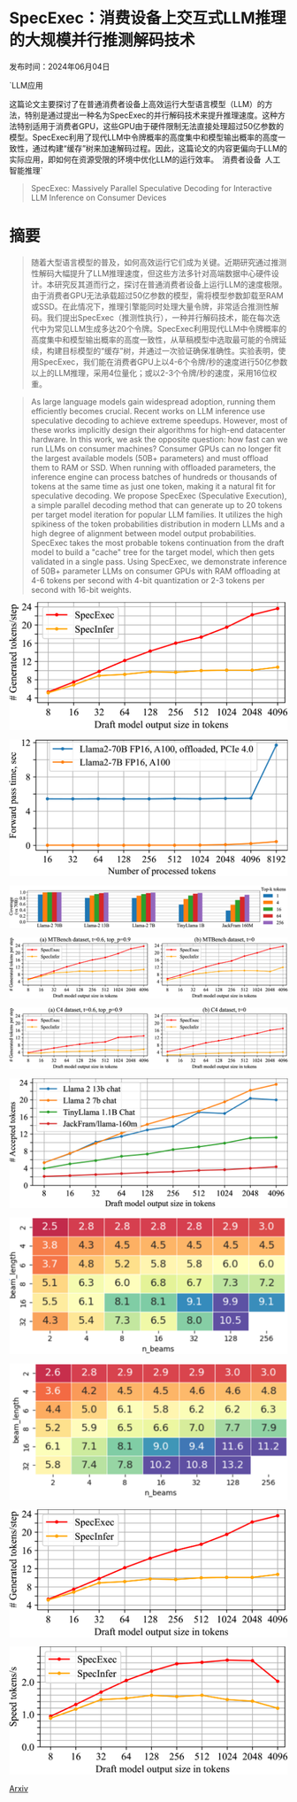 # SpecExec：消费设备上交互式LLM推理的大规模并行推测解码技术

发布时间：2024年06月04日

`LLM应用

这篇论文主要探讨了在普通消费者设备上高效运行大型语言模型（LLM）的方法，特别是通过提出一种名为SpecExec的并行解码技术来提升推理速度。这种方法特别适用于消费者GPU，这些GPU由于硬件限制无法直接处理超过50亿参数的模型。SpecExec利用了现代LLM中令牌概率的高度集中和模型输出概率的高度一致性，通过构建“缓存”树来加速解码过程。因此，这篇论文的内容更偏向于LLM的实际应用，即如何在资源受限的环境中优化LLM的运行效率。` `消费者设备` `人工智能推理`

> SpecExec: Massively Parallel Speculative Decoding for Interactive LLM Inference on Consumer Devices

# 摘要

> 随着大型语言模型的普及，如何高效运行它们成为关键。近期研究通过推测性解码大幅提升了LLM推理速度，但这些方法多针对高端数据中心硬件设计。本研究反其道而行之，探讨在普通消费者设备上运行LLM的速度极限。由于消费者GPU无法承载超过50亿参数的模型，需将模型参数卸载至RAM或SSD。在此情况下，推理引擎能同时处理大量令牌，非常适合推测性解码。我们提出SpecExec（推测性执行），一种并行解码技术，能在每次迭代中为常见LLM生成多达20个令牌。SpecExec利用现代LLM中令牌概率的高度集中和模型输出概率的高度一致性，从草稿模型中选取最可能的令牌延续，构建目标模型的“缓存”树，并通过一次验证确保准确性。实验表明，使用SpecExec，我们能在消费者GPU上以4-6个令牌/秒的速度进行50亿参数以上的LLM推理，采用4位量化；或以2-3个令牌/秒的速度，采用16位权重。

> As large language models gain widespread adoption, running them efficiently becomes crucial. Recent works on LLM inference use speculative decoding to achieve extreme speedups. However, most of these works implicitly design their algorithms for high-end datacenter hardware. In this work, we ask the opposite question: how fast can we run LLMs on consumer machines? Consumer GPUs can no longer fit the largest available models (50B+ parameters) and must offload them to RAM or SSD. When running with offloaded parameters, the inference engine can process batches of hundreds or thousands of tokens at the same time as just one token, making it a natural fit for speculative decoding. We propose SpecExec (Speculative Execution), a simple parallel decoding method that can generate up to 20 tokens per target model iteration for popular LLM families. It utilizes the high spikiness of the token probabilities distribution in modern LLMs and a high degree of alignment between model output probabilities. SpecExec takes the most probable tokens continuation from the draft model to build a "cache" tree for the target model, which then gets validated in a single pass. Using SpecExec, we demonstrate inference of 50B+ parameter LLMs on consumer GPUs with RAM offloading at 4-6 tokens per second with 4-bit quantization or 2-3 tokens per second with 16-bit weights.

![SpecExec：消费设备上交互式LLM推理的大规模并行推测解码技术](../../../paper_images/2406.02532/x1.png)

![SpecExec：消费设备上交互式LLM推理的大规模并行推测解码技术](../../../paper_images/2406.02532/x2.png)

![SpecExec：消费设备上交互式LLM推理的大规模并行推测解码技术](../../../paper_images/2406.02532/x3.png)

![SpecExec：消费设备上交互式LLM推理的大规模并行推测解码技术](../../../paper_images/2406.02532/x4.png)

![SpecExec：消费设备上交互式LLM推理的大规模并行推测解码技术](../../../paper_images/2406.02532/x5.png)

![SpecExec：消费设备上交互式LLM推理的大规模并行推测解码技术](../../../paper_images/2406.02532/x6.png)

![SpecExec：消费设备上交互式LLM推理的大规模并行推测解码技术](../../../paper_images/2406.02532/beamsearch_no_leftovers.png)

![SpecExec：消费设备上交互式LLM推理的大规模并行推测解码技术](../../../paper_images/2406.02532/beamsearch_with_leftovers.png)

![SpecExec：消费设备上交互式LLM推理的大规模并行推测解码技术](../../../paper_images/2406.02532/x7.png)

![SpecExec：消费设备上交互式LLM推理的大规模并行推测解码技术](../../../paper_images/2406.02532/x8.png)

[Arxiv](https://arxiv.org/abs/2406.02532)